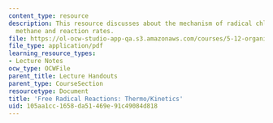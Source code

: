 ```yaml
---
content_type: resource
description: This resource discusses about the mechanism of radical chlorination of
  methane and reaction rates.
file: https://ol-ocw-studio-app-qa.s3.amazonaws.com/courses/5-12-organic-chemistry-i-spring-2003/105aa1cc1658da51469e91c49084d818_07.pdf
file_type: application/pdf
learning_resource_types:
- Lecture Notes
ocw_type: OCWFile
parent_title: Lecture Handouts
parent_type: CourseSection
resourcetype: Document
title: 'Free Radical Reactions: Thermo/Kinetics'
uid: 105aa1cc-1658-da51-469e-91c49084d818
---
```

